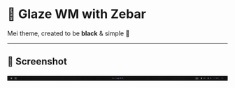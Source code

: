 #  🦑 Glaze WM with Zebar
Mei theme, created to be **black** & simple 🖤

---

## 📸 Screenshot

![screenshot](./zebar/mei/resources/preview-image-1.png)
